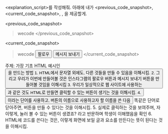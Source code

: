 <explanation_script>를 작성해줘. 아래에 내가 <previous_code_snapshot>, <current_code_snapshot>, <subject>, <explanation goal> 을 제공할게.

<previous_code_snapshot>
>wecode
</previous_code_snapshot>

<current_code_snapshot>
>wecode
<button> 팔로우 </button>
<button> 메시지 보내기</button>
</current_code_snapshot>

<subject>
주제: 가장 기초 HTML 예시인 <button>을 만드는 방법
</subject>

<explanation goal>
1. HTML에서 문자열 외에도, 다른 것들을 만들 수 있음을 이해시킴.
2. 그리고 우리가 이번에 만들어볼 것은 인스타그램의 팔로우 버튼과 메시지 보내기 버튼을 만들어볼 것임을 이해시킴
3. 우리가 일상적으로 웹 사이트에 사용하는 <button>과 같은 것도 HTML로 만들면 클릭할 수 있는 버튼이 생기는 것을 이해시킴.
4. <button> 이라는 단어를 사용하고, 버튼의 이름으로 사용하고자 할 이름을 쓴 다음 </button> 똑같은 단어로 닫아주면, 버튼을 만들 수 있다는 것을 이해시킴.
5. 실제로 클릭하는 것을 보여주며, 자 이렇게, 눌러 볼 수 있는 버튼이 생겼죠? 라고 반문하며 학생이 이해했음을 확인
6. HTML에 코드를 쓴다는 것은, 이렇게 화면에 보일 글과 요소를 만든다는 뜻이 된다는 것을 이해시킴.
</explanation goal>

<script tone>
유치원 선생님처럼 친절하고 따뜻한 말투, 초보자에게 수업을 하기 위해 기초적인 내용까지 꼼꼼히 설명하고 넘어가는 선생님같은 말투. 하나라도 더 알려주고 싶어하는 멘토의 마음가짐을 가지고 있어요. "~합니다"체가 아니라 "~해요"체를 전체 문단의 70%이상 으로 구성하는 것이 좋아요.
</script tone>